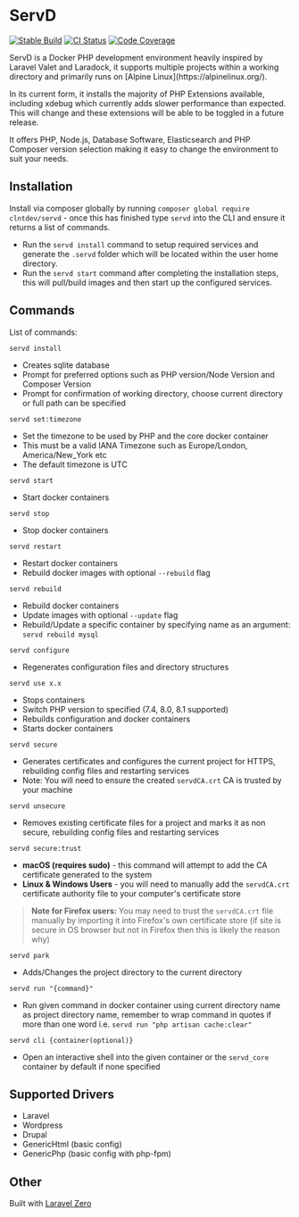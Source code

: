 # ServD
<p>
<a href="https://packagist.org/packages/clntdev/servd"><img src="https://poser.pugx.org/clntdev/servd/version" alt="Stable Build" /></a>
<a href="https://github.com/clnt/servd/actions"><img src="https://github.com/clnt/servd/actions/workflows/.github-actions.yml/badge.svg" alt="CI Status" /></a>
<a href="https://codecov.io/gh/clnt/servd"><img src="https://codecov.io/gh/clnt/servd/branch/production/graph/badge.svg?token=XD5TG940EV" alt="Code Coverage"/></a>
</p>
ServD is a Docker PHP development environment heavily inspired by Laravel Valet and Laradock, it supports multiple projects
within a working directory and primarily runs on [Alpine Linux](https://alpinelinux.org/).

In its current form, it installs the majority of PHP Extensions available, including xdebug which currently adds
slower performance than expected. This will change and these extensions will be able to be toggled in a future release.

It offers PHP, Node.js, Database Software, Elasticsearch and PHP Composer version selection making it easy to change the environment
to suit your needs.

## Installation

Install via composer globally by running `composer global require clntdev/servd` - once this has finished type `servd` into the CLI and ensure it returns a list of commands.

- Run the `servd install` command to setup required services and generate the `.servd` folder which will be located within the user home directory.
- Run the `servd start` command after completing the installation steps, this will pull/build images and then start up the configured services.

## Commands

List of commands:

`servd install`

- Creates sqlite database
- Prompt for preferred options such as PHP version/Node Version and Composer Version
- Prompt for confirmation of working directory, choose current directory or full path can be specified

`servd set:timezone`

- Set the timezone to be used by PHP and the core docker container
- This must be a valid IANA Timezone such as Europe/London, America/New_York etc
- The default timezone is UTC

`servd start`

- Start docker containers

`servd stop`

- Stop docker containers

`servd restart`

- Restart docker containers
- Rebuild docker images with optional `--rebuild` flag

`servd rebuild`

- Rebuild docker containers
- Update images with optional `--update` flag
- Rebuild/Update a specific container by specifying name as an argument: `servd rebuild mysql`

`servd configure`

- Regenerates configuration files and directory structures

`servd use x.x`

- Stops containers
- Switch PHP version to specified (7.4, 8.0, 8.1 supported)
- Rebuilds configuration and docker containers
- Starts docker containers

`servd secure`

- Generates certificates and configures the current project for HTTPS, rebuilding config files and restarting services
- Note: You will need to ensure the created `servdCA.crt` CA is trusted by your machine

`servd unsecure`

- Removes existing certificate files for a project and marks it as non secure, rebuilding config files and restarting services

`servd secure:trust`

- **macOS (requires sudo)** - this command will attempt to add the CA certificate generated to the system
- **Linux & Windows Users** - you will need to manually add the `servdCA.crt` certificate authority file to your computer's certificate store

>**Note for Firefox users:** You may need to trust the `servdCA.crt` file manually by importing it into Firefox's own certificate store (if site is secure in OS browser but not in Firefox then this is likely the reason why)

`servd park`

- Adds/Changes the project directory to the current directory

`servd run "{command}"`

- Run given command in docker container using current directory name as project directory name, remember to wrap command in quotes if more than one word i.e. `servd run "php artisan cache:clear"`

`servd cli {container(optional)}`

- Open an interactive shell into the given container or the `servd_core` container by default if none specified

## Supported Drivers

- Laravel
- Wordpress
- Drupal
- GenericHtml (basic config)
- GenericPhp (basic config with php-fpm)


## Other

Built with [Laravel Zero](https://laravel-zero.com/)
